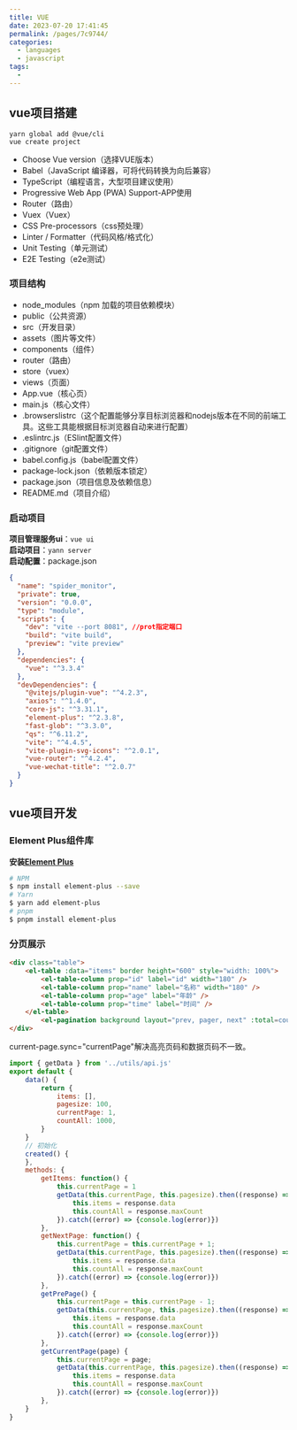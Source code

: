 ```yaml
---
title: VUE
date: 2023-07-20 17:41:45
permalink: /pages/7c9744/
categories:
  - languages
  - javascript
tags:
  - 
---
```


## vue项目搭建
```shell
yarn global add @vue/cli
vue create project
```
- Choose Vue version（选择VUE版本）
- Babel（JavaScript 编译器，可将代码转换为向后兼容）
- TypeScript（编程语言，大型项目建议使用）
- Progressive Web App (PWA) Support-APP使用
- Router（路由）
- Vuex（Vuex）
- CSS Pre-processors（css预处理）
- Linter / Formatter（代码风格/格式化）
- Unit Testing（单元测试）
- E2E Testing（e2e测试）
### 项目结构
- node_modules（npm 加载的项目依赖模块）
- public（公共资源）
- src（开发目录）
- assets（图片等文件）
- components（组件）
- router（路由）
- store（vuex）
- views（页面）
- App.vue（核心页）
- main.js（核心文件）
- .browserslistrc（这个配置能够分享目标浏览器和nodejs版本在不同的前端工具。这些工具能根据目标浏览器自动来进行配置）
- .eslintrc.js（ESlint配置文件）
- .gitignore（git配置文件）
- babel.config.js（babel配置文件）
- package-lock.json（依赖版本锁定）
- package.json（项目信息及依赖信息）
- README.md（项目介绍）
### 启动项目
**项目管理服务ui**：`vue ui`  
**启动项目**：`yann server`  
**启动配置**：package.json
```json
{
  "name": "spider_monitor",
  "private": true,
  "version": "0.0.0",
  "type": "module",
  "scripts": {
    "dev": "vite --port 8081", //prot指定端口
    "build": "vite build",
    "preview": "vite preview"
  },
  "dependencies": {
    "vue": "^3.3.4"
  },
  "devDependencies": {
    "@vitejs/plugin-vue": "^4.2.3",
    "axios": "^1.4.0",
    "core-js": "^3.31.1",
    "element-plus": "^2.3.8",
    "fast-glob": "^3.3.0",
    "qs": "^6.11.2",
    "vite": "^4.4.5",
    "vite-plugin-svg-icons": "^2.0.1",
    "vue-router": "^4.2.4",
    "vue-wechat-title": "^2.0.7"
  }
}
```

## vue项目开发
### Element Plus组件库
**安装[Element Plus](https://element-plus.gitee.io/zh-CN/)**
```sh
# NPM
$ npm install element-plus --save
# Yarn
$ yarn add element-plus
# pnpm
$ pnpm install element-plus
```
### 分页展示
```html
<div class="table">
	<el-table :data="items" border height="600" style="width: 100%">
		<el-table-column prop="id" label="id" width="180" />
		<el-table-column prop="name" label="名称" width="180" />
		<el-table-column prop="age" label="年龄" />
		<el-table-column prop="time" label="时间" />
	</el-table>
		<el-pagination background layout="prev, pager, next" :total=countAll :page-size="100" style="margin: auto;" @prev-click="getPrePage" @next-click="getNextPage" @current-change="getCurrentPage" :current-page.sync="currentPage"/>
</div>
```
current-page.sync="currentPage"解决高亮页码和数据页码不一致。
```javascript
import { getData } from '../utils/api.js'
export default {
	data() {
		return {
			items: [],
			pagesize: 100,
			currentPage: 1,
			countAll: 1000,
		}
	}
	// 初始化
	created() {
	},
	methods: {
		getItems: function() {
			this.currentPage = 1
			getData(this.currentPage, this.pagesize).then((response) => {
				this.items = response.data
				this.countAll = response.maxCount
			}).catch((error) => {console.log(error)})	
		},
		getNextPage: function() {
			this.currentPage = this.currentPage + 1;
			getData(this.currentPage, this.pagesize).then((response) => {
				this.items = response.data
				this.countAll = response.maxCount
			}).catch((error) => {console.log(error)})	
		},
		getPrePage() {
			this.currentPage = this.currentPage - 1;
			getData(this.currentPage, this.pagesize).then((response) => {
				this.items = response.data
				this.countAll = response.maxCount
			}).catch((error) => {console.log(error)})	
		},
		getCurrentPage(page) {
			this.currentPage = page;
			getData(this.currentPage, this.pagesize).then((response) => {
				this.items = response.data
				this.countAll = response.maxCount
			}).catch((error) => {console.log(error)})	
		},
	}
}
```